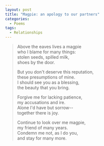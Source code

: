 ```yaml
---
layout: post
title: "Magpie: an apology to our partners"
categories:
  - Poems
tags:
  - Relationships
---
```

> Above the eaves lives a magpie   
> who I blame for many things:  
> stolen seeds, spilled milk,  
> shoes by the door.
>
> But you don't deserve this reputation,  
> these presumptions of mine.  
> I should see you as a blessing,  
> the beauty that you bring.
>
> Forgive me for lacking patience,  
> my accusations and ire.  
> Alone I'd have but sorrow--  
> together there is joy.
>
> Continue to look over me magpie,  
> my friend of many years.  
> Condemn me not, as I do you,  
> and stay for many more.

